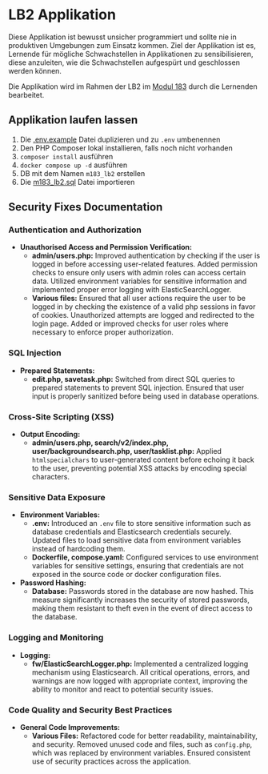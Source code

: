 # LB2 Applikation

Diese Applikation ist bewusst unsicher programmiert und sollte nie in produktiven Umgebungen zum Einsatz kommen. Ziel der Applikation ist es, Lernende für mögliche Schwachstellen in Applikationen zu sensibilisieren, diese anzuleiten, wie die Schwachstellen aufgespürt und geschlossen werden können.

Die Applikation wird im Rahmen der LB2 im [Modul 183](https://gitlab.com/ch-tbz-it/Stud/m183/m183) durch die Lernenden bearbeitet.

## Applikation laufen lassen

1. Die [.env.example](./.env.example) Datei duplizieren und zu `.env` umbenennen
2. Den PHP Composer lokal installieren, falls noch nicht vorhanden
3. `composer install` ausführen
4. `docker compose up -d` ausführen
5. DB mit dem Namen `m183_lb2` erstellen
6. Die [m183_lb2.sql](./m183_lb2.sql) Datei importieren

## Security Fixes Documentation

### Authentication and Authorization

- **Unauthorised Access and Permission Verification:**
  - **admin/users.php:** Improved authentication by checking if the user is logged in before accessing user-related features. Added permission checks to ensure only users with admin roles can access certain data. Utilized environment variables for sensitive information and implemented proper error logging with ElasticSearchLogger.
  - **Various files:**
    Ensured that all user actions require the user to be logged in by checking the existence of a valid php sessions in favor of cookies. Unauthorized attempts are logged and redirected to the login page. Added or improved checks for user roles where necessary to enforce proper authorization.

### SQL Injection

- **Prepared Statements:**
  - **edit.php, savetask.php:** Switched from direct SQL queries to prepared statements to prevent SQL injection. Ensured that user input is properly sanitized before being used in database operations.

### Cross-Site Scripting (XSS)

- **Output Encoding:**
  - **admin/users.php, search/v2/index.php, user/backgroundsearch.php, user/tasklist.php:** Applied `htmlspecialchars` to user-generated content before echoing it back to the user, preventing potential XSS attacks by encoding special characters.

### Sensitive Data Exposure

- **Environment Variables:**
  - **.env:** Introduced an `.env` file to store sensitive information such as database credentials and Elasticsearch credentials securely. Updated files to load sensitive data from environment variables instead of hardcoding them.
  - **Dockerfile, compose.yaml:** Configured services to use environment variables for sensitive settings, ensuring that credentials are not exposed in the source code or docker configuration files.
- **Password Hashing:**
  - **Database:** Passwords stored in the database are now hashed. This measure significantly increases the security of stored passwords, making them resistant to theft even in the event of direct access to the database.

### Logging and Monitoring

- **Logging:**
  - **fw/ElasticSearchLogger.php:** Implemented a centralized logging mechanism using Elasticsearch. All critical operations, errors, and warnings are now logged with appropriate context, improving the ability to monitor and react to potential security issues.

### Code Quality and Security Best Practices

- **General Code Improvements:**
  - **Various Files:** Refactored code for better readability, maintainability, and security. Removed unused code and files, such as `config.php`, which was replaced by environment variables. Ensured consistent use of security practices across the application.
